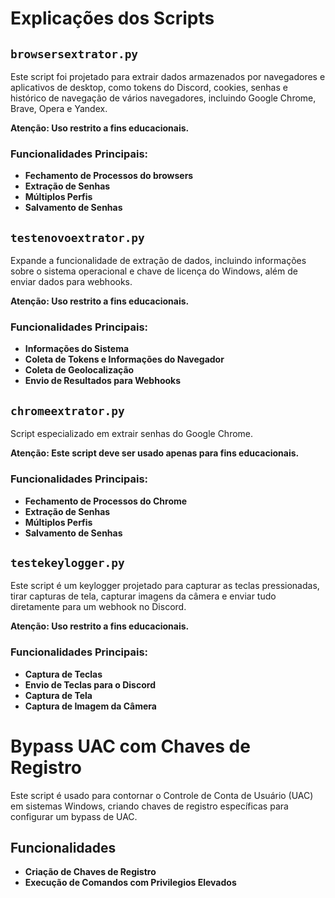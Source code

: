 # Explicações dos Scripts

## `browsersextrator.py`

Este script foi projetado para extrair dados armazenados por navegadores e aplicativos de desktop, como tokens do Discord, cookies, senhas e histórico de navegação de vários navegadores, incluindo Google Chrome, Brave, Opera e Yandex.

**Atenção: Uso restrito a fins educacionais.**

### Funcionalidades Principais:
- **Fechamento de Processos do browsers**
- **Extração de Senhas**
- **Múltiplos Perfis**
- **Salvamento de Senhas**



## `testenovoextrator.py`

Expande a funcionalidade de extração de dados, incluindo informações sobre o sistema operacional e chave de licença do Windows, além de enviar dados para webhooks.

**Atenção: Uso restrito a fins educacionais.**

### Funcionalidades Principais:
- **Informações do Sistema**
- **Coleta de Tokens e Informações do Navegador**
- **Coleta de Geolocalização**
- **Envio de Resultados para Webhooks**



## `chromeextrator.py`

Script especializado em extrair senhas do Google Chrome.

**Atenção: Este script deve ser usado apenas para fins educacionais.**

### Funcionalidades Principais:
- **Fechamento de Processos do Chrome**
- **Extração de Senhas**
- **Múltiplos Perfis**
- **Salvamento de Senhas**



## `testekeylogger.py`

Este script é um keylogger projetado para capturar as teclas pressionadas, tirar capturas de tela, capturar imagens da câmera e enviar tudo diretamente para um webhook no Discord.

**Atenção: Uso restrito a fins educacionais.**

### Funcionalidades Principais:
- **Captura de Teclas**
- **Envio de Teclas para o Discord**
- **Captura de Tela**
- **Captura de Imagem da Câmera**



# Bypass UAC com Chaves de Registro

Este script é usado para contornar o Controle de Conta de Usuário (UAC) em sistemas Windows, criando chaves de registro específicas para configurar um bypass de UAC.

## Funcionalidades

- **Criação de Chaves de Registro**
- **Execução de Comandos com Privilegios Elevados**



